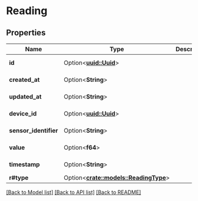 # Reading

## Properties

Name | Type | Description | Notes
------------ | ------------- | ------------- | -------------
**id** | Option<[**uuid::Uuid**](uuid::Uuid.md)> |  | [optional][readonly]
**created_at** | Option<**String**> |  | [optional][readonly]
**updated_at** | Option<**String**> |  | [optional][readonly]
**device_id** | Option<[**uuid::Uuid**](uuid::Uuid.md)> |  | [optional][readonly]
**sensor_identifier** | Option<**String**> |  | [optional][readonly]
**value** | Option<**f64**> |  | [optional][readonly]
**timestamp** | Option<**String**> |  | [optional][readonly]
**r#type** | Option<[**crate::models::ReadingType**](ReadingType.md)> |  | [optional]

[[Back to Model list]](../README.md#documentation-for-models) [[Back to API list]](../README.md#documentation-for-api-endpoints) [[Back to README]](../README.md)


